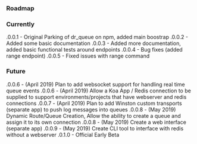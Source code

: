 ### Roadmap

### Currently
.0.0.1 - Original Parking of dr_queue on npm, added main boostrap
.0.0.2 - Added some basic documentation
.0.0.3 - Added more documentation, added basic functional tests around endpoints
.0.0.4 - Bug fixes (added range endpoint)
.0.0.5 - Fixed issues with range command

### Future
.0.0.6 - (April 2019) Plan to add websocket support for handling real time queue events
.0.0.6 - (April 2019) Allow a Koa App / Redis connection to be supplied to support environments/projects that have webserver and redis connections
.0.0.7 - (April 2019) Plan to add Winston custom transports (separate app) to push log messages into queues
.0.0.8 - (May 2019) Dynamic Route/Queue Creation, Allow the ability to create a queue and assign it to its own connection
.0.0.8 - (May 2019) Create a web interface (separate app)
.0.0.9 - (May 2019) Create CLI tool to interface with redis without a webserver
.0.1.0 - Official Early Beta
